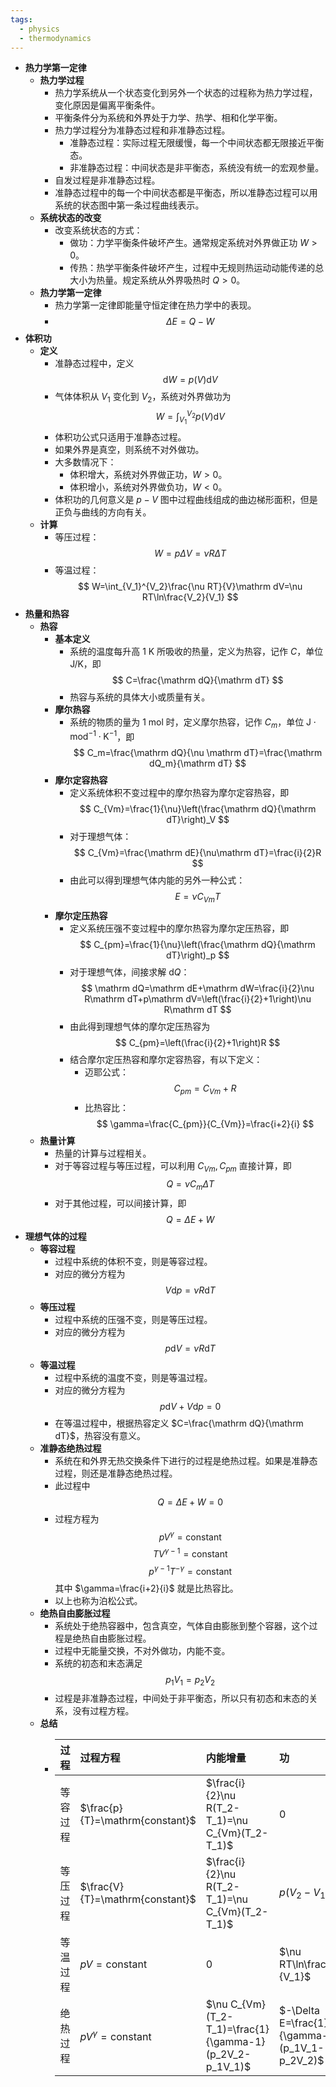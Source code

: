 ```yaml
---
tags:
  - physics
  - thermodynamics
---
```

- **热力学第一定律**
    - **热力学过程**
        - 热力学系统从一个状态变化到另外一个状态的过程称为热力学过程，变化原因是偏离平衡条件。
        - 平衡条件分为系统和外界处于力学、热学、相和化学平衡。
        - 热力学过程分为准静态过程和非准静态过程。
            - 准静态过程：实际过程无限缓慢，每一个中间状态都无限接近平衡态。
            - 非准静态过程：中间状态是非平衡态，系统没有统一的宏观参量。
        - 自发过程是非准静态过程。
        - 准静态过程中的每一个中间状态都是平衡态，所以准静态过程可以用系统的状态图中第一条过程曲线表示。
    - **系统状态的改变**
        - 改变系统状态的方式：
            - 做功：力学平衡条件破坏产生。通常规定系统对外界做正功 $W>0$。
            - 传热：热学平衡条件破坏产生，过程中无规则热运动动能传递的总大小为热量。规定系统从外界吸热时 $Q>0$。
    - **热力学第一定律**
        - 热力学第一定律即能量守恒定律在热力学中的表现。
        - $$
          \Delta E=Q-W
          $$
- **体积功**
    - **定义**
        - 准静态过程中，定义
          $$
          \mathrm dW=p(V)\mathrm dV
          $$
        - 气体体积从 $V_1$ 变化到 $V_2$，系统对外界做功为
          $$
          W=\int_{V_1}^{V_2}p(V)\mathrm dV
          $$
        - 体积功公式只适用于准静态过程。
        - 如果外界是真空，则系统不对外做功。
        - 大多数情况下：
            - 体积增大，系统对外界做正功，$W>0$。
            - 体积增小，系统对外界做负功，$W<0$。
        - 体积功的几何意义是 $p-V$ 图中过程曲线组成的曲边梯形面积，但是正负与曲线的方向有关。
    - **计算**
        - 等压过程：
          $$
          W=p\Delta V=\nu R\Delta T
          $$
        - 等温过程：
          $$
          W=\int_{V_1}^{V_2}\frac{\nu RT}{V}\mathrm dV=\nu RT\ln\frac{V_2}{V_1}
          $$
- **热量和热容**
    - **热容**
        - **基本定义**
            - 系统的温度每升高 $1\mathrm{\ K}$ 所吸收的热量，定义为热容，记作 $C$，单位 $\mathrm{J/K}$，即
              $$
              C=\frac{\mathrm dQ}{\mathrm dT}
              $$
            - 热容与系统的具体大小或质量有关。
        - **摩尔热容**
            - 系统的物质的量为 $1\mathrm{\ mol}$ 时，定义摩尔热容，记作 $C_m$，单位 $\mathrm{J\cdot mod^{-1}\cdot K^{-1}}$，即
              $$
              C_m=\frac{\mathrm dQ}{\nu \mathrm dT}=\frac{\mathrm dQ_m}{\mathrm dT}
              $$
        - **摩尔定容热容**
            - 定义系统体积不变过程中的摩尔热容为摩尔定容热容，即
              $$
              C_{Vm}=\frac{1}{\nu}\left(\frac{\mathrm dQ}{\mathrm dT}\right)_V
              $$
            - 对于理想气体：
              $$
              C_{Vm}=\frac{\mathrm dE}{\nu\mathrm dT}=\frac{i}{2}R
              $$
            - 由此可以得到理想气体内能的另外一种公式：
              $$
              E=\nu C_{Vm}T
              $$
        - **摩尔定压热容**
            - 定义系统压强不变过程中的摩尔热容为摩尔定压热容，即
              $$
              C_{pm}=\frac{1}{\nu}\left(\frac{\mathrm dQ}{\mathrm dT}\right)_p
              $$
            - 对于理想气体，间接求解 $\mathrm dQ$：
              $$
              \mathrm dQ=\mathrm dE+\mathrm dW=\frac{i}{2}\nu R\mathrm dT+p\mathrm dV=\left(\frac{i}{2}+1\right)\nu R\mathrm dT
              $$
            - 由此得到理想气体的摩尔定压热容为
              $$
              C_{pm}=\left(\frac{i}{2}+1\right)R
              $$
            - 结合摩尔定压热容和摩尔定容热容，有以下定义：
                - 迈耶公式：
                  $$
                  C_{pm}=C_{Vm}+R
                  $$
                - 比热容比：
                  $$
                  \gamma=\frac{C_{pm}}{C_{Vm}}=\frac{i+2}{i}
                  $$
    - **热量计算**
        - 热量的计算与过程相关。
        - 对于等容过程与等压过程，可以利用 $C_{Vm},C_{pm}$ 直接计算，即
          $$
          Q=\nu C_{m}\Delta T
          $$
        - 对于其他过程，可以间接计算，即
          $$
          Q=\Delta E+W
          $$
- **理想气体的过程**
    - **等容过程**
        - 过程中系统的体积不变，则是等容过程。
        - 对应的微分方程为
          $$
          V\mathrm dp=\nu R\mathrm dT
          $$
    - **等压过程**
        - 过程中系统的压强不变，则是等压过程。
        - 对应的微分方程为
          $$
          p\mathrm dV=\nu R\mathrm dT
          $$
    - **等温过程**
        - 过程中系统的温度不变，则是等温过程。
        - 对应的微分方程为
          $$
          p\mathrm dV+V\mathrm dp=0
          $$
        - 在等温过程中，根据热容定义 $C=\frac{\mathrm dQ}{\mathrm dT}$，热容没有意义。
    - **准静态绝热过程**
        - 系统在和外界无热交换条件下进行的过程是绝热过程。如果是准静态过程，则还是准静态绝热过程。
        - 此过程中
          $$
          Q=\Delta E+W=0
          $$
        - 过程方程为
          $$
          pV^\gamma=\mathrm{constant}
          $$
          $$
          TV^{\gamma-1}=\mathrm{constant}
          $$
          $$
          p^{\gamma-1}T^{-\gamma}=\mathrm{constant}
          $$
          其中 $\gamma=\frac{i+2}{i}$ 就是比热容比。
        - 以上也称为泊松公式。
    - **绝热自由膨胀过程**
        - 系统处于绝热容器中，包含真空，气体自由膨胀到整个容器，这个过程是绝热自由膨胀过程。
        - 过程中无能量交换，不对外做功，内能不变。
        - 系统的初态和末态满足
          $$
          p_1V_1=p_2V_2
          $$
        - 过程是非准静态过程，中间处于非平衡态，所以只有初态和末态的关系，没有过程方程。
    - **总结**
        - | 过程 | 过程方程 | 内能增量 | 功 | 热量 |
          |:-|:-|:-|:-|:-|
          | 等容过程 | $\frac{p}{T}=\mathrm{constant}$ | $\frac{i}{2}\nu R(T_2-T_1)=\nu C_{Vm}(T_2-T_1)$ | $0$ | $Q=\Delta E$ |
          | 等压过程 | $\frac{V}{T}=\mathrm{constant}$ | $\frac{i}{2}\nu R(T_2-T_1)=\nu C_{Vm}(T_2-T_1)$ | $p(V_2-V_1)$ | $Q=\Delta E+W$ |
          | 等温过程 | $pV=\mathrm{constant}$ | $0$ | $\nu RT\ln\frac{V_2}{V_1}$ | $Q=W$ |
          | 绝热过程 | $pV^\gamma=\mathrm{constant}$ | $\nu C_{Vm}(T_2-T_1)=\frac{1}{\gamma-1}(p_2V_2-p_1V_1)$ | $-\Delta E=\frac{1}{\gamma-1}(p_1V_1-p_2V_2)$ | $0$ |
